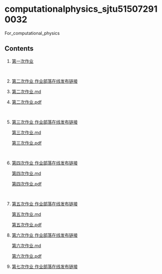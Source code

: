 # computationalphysics_sjtu515072910032
For_computational_physics

## Contents
1. [第一次作业](https://github.com/ArthurWang123/computationalphysics_sjtu515072910032/blob/master/%E7%AC%AC%E4%B8%80%E6%AC%A1%E4%BD%9C%E4%B8%9A.pdf)

   ​

2. [第二次作业 作业部落在线发布链接](https://www.zybuluo.com/XIAOWEI-WANG123/note/1073751)

3. [第二次作业.md](https://github.com/ArthurWang123/computationalphysics_sjtu515072910032/blob/master/%E7%AC%AC%E4%BA%8C%E6%AC%A1%E4%BD%9C%E4%B8%9A/%E7%AC%AC%E4%BA%8C%E6%AC%A1%E4%BD%9C%E4%B8%9A.md )

4. [第二次作业.pdf](https://github.com/ArthurWang123/computationalphysics_sjtu515072910032/blob/master/%E7%AC%AC%E4%BA%8C%E6%AC%A1%E4%BD%9C%E4%B8%9A/%E7%AC%AC%E4%BA%8C%E6%AC%A1%E4%BD%9C%E4%B8%9A.pdf)

   ​

5. [第三次作业 作业部落在线发布链接](https://www.zybuluo.com/XIAOWEI-WANG123/note/1084045)

   [第三次作业.md](https://github.com/ArthurWang123/computationalphysics_sjtu515072910032/blob/master/%E7%AC%AC%E4%B8%89%E6%AC%A1%E4%BD%9C%E4%B8%9A/%E7%AC%AC%E4%B8%89%E6%AC%A1%E4%BD%9C%E4%B8%9A.md)

   [第三次作业.pdf](https://github.com/ArthurWang123/computationalphysics_sjtu515072910032/blob/master/%E7%AC%AC%E4%B8%89%E6%AC%A1%E4%BD%9C%E4%B8%9A/%E7%AC%AC%E4%B8%89%E6%AC%A1%E4%BD%9C%E4%B8%9A.pdf)

   ​

6. [第四次作业 作业部落在线发布链接](https://www.zybuluo.com/XIAOWEI-WANG123/note/1091495)

   [第四次作业.md](https://github.com/ArthurWang123/computationalphysics_sjtu515072910032/blob/master/%E7%AC%AC%E5%9B%9B%E6%AC%A1%E4%BD%9C%E4%B8%9A/%E7%AC%AC%E5%9B%9B%E6%AC%A1%E4%BD%9C%E4%B8%9A.md)

   [第四次作业.pdf](https://github.com/ArthurWang123/computationalphysics_sjtu515072910032/blob/master/%E7%AC%AC%E5%9B%9B%E6%AC%A1%E4%BD%9C%E4%B8%9A/%E7%AC%AC%E5%9B%9B%E6%AC%A1%E4%BD%9C%E4%B8%9A.md.pdf)

   ​

7. [第五次作业 作业部落在线发布链接](https://www.zybuluo.com/XIAOWEI-WANG123/note/1100598)

   [第五次作业.md](https://github.com/ArthurWang123/computationalphysics_sjtu515072910032/blob/master/%E7%AC%AC%E4%BA%94%E6%AC%A1%E4%BD%9C%E4%B8%9A/%E7%AC%AC%E4%BA%94%E6%AC%A1%E4%BD%9C%E4%B8%9A.md)

   [第五次作业.pdf](https://github.com/ArthurWang123/computationalphysics_sjtu515072910032/blob/master/%E7%AC%AC%E4%BA%94%E6%AC%A1%E4%BD%9C%E4%B8%9A/%E7%AC%AC%E4%BA%94%E6%AC%A1%E4%BD%9C%E4%B8%9A.md.pdf)






8. [第六次作业 作业部落在线发布链接](https://www.zybuluo.com/XIAOWEI-WANG123/note/1107318)

   [第六次作业.md](https://github.com/ArthurWang123/computationalphysics_sjtu515072910032/blob/master/%E7%AC%AC%E5%85%AD%E6%AC%A1%E4%BD%9C%E4%B8%9A/%E7%AC%AC%E5%85%AD%E6%AC%A1%E4%BD%9C%E4%B8%9A.md)

   [第六次作业.pdf](https://github.com/ArthurWang123/computationalphysics_sjtu515072910032/blob/master/%E7%AC%AC%E5%85%AD%E6%AC%A1%E4%BD%9C%E4%B8%9A/%E7%AC%AC%E5%85%AD%E6%AC%A1%E4%BD%9C%E4%B8%9A.pdf)






9. [第七次作业 作业部落在线发布链接](https://www.zybuluo.com/XIAOWEI-WANG123/note/1124354)




